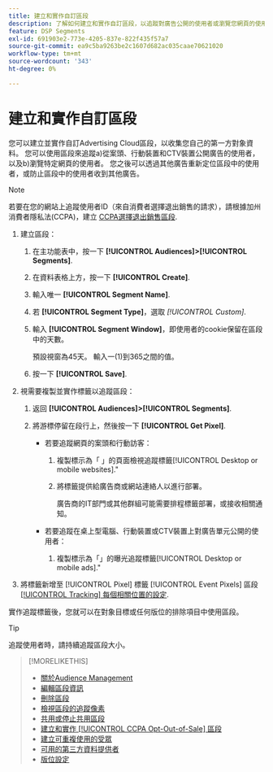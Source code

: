 ```yaml
---
title: 建立和實作自訂區段
description: 了解如何建立和實作自訂區段，以追蹤對廣告公開的使用者或瀏覽您網頁的使用者。
feature: DSP Segments
exl-id: 691903e2-773e-4205-837e-822f435f57a7
source-git-commit: ea9c5ba9263be2c1607d682ac035caae70621020
workflow-type: tm+mt
source-wordcount: '343'
ht-degree: 0%

---
```


# 建立和實作自訂區段

您可以建立並實作自訂Advertising Cloud區段，以收集您自己的第一方對象資料。 您可以使用區段來追蹤a)從案頭、行動裝置和CTV裝置公開廣告的使用者，以及b)瀏覽特定網頁的使用者。 您之後可以透過其他廣告重新定位區段中的使用者，或防止區段中的使用者收到其他廣告。

>[!NOTE]
>
>若要在您的網站上追蹤使用者ID（來自消費者選擇退出銷售的請求），請根據加州消費者隱私法(CCPA)，建立 [CCPA選擇退出銷售區段](ccpa-opt-out-segment-create.md).

1. 建立區段：

   1. 在主功能表中，按一下 **[!UICONTROL Audiences]>[!UICONTROL Segments]**.

   1. 在資料表格上方，按一下 **[!UICONTROL Create]**.

   1. 輸入唯一 **[!UICONTROL Segment Name]**.

   1. 若 **[!UICONTROL Segment Type]**，選取 *[!UICONTROL Custom]*.

   1. 輸入 **[!UICONTROL Segment Window]**，即使用者的cookie保留在區段中的天數。

      預設視窗為45天。 輸入一(1)到365之間的值。

   1. 按一下 **[!UICONTROL Save]**.

1. 視需要複製並實作標籤以追蹤區段：

   1. 返回 **[!UICONTROL Audiences]>[!UICONTROL Segments]**.

   2. 將游標停留在段行上，然後按一下 **[!UICONTROL Get Pixel]**.

      * 若要追蹤網頁的案頭和行動訪客：

         1. 複製標示為「 」的頁面檢視追蹤標籤[!UICONTROL Desktop or mobile websites].&quot;

         1. 將標籤提供給廣告商或網站連絡人以進行部署。

            廣告商的IT部門或其他群組可能需要排程標籤部署，或接收相關通知。
      * 若要追蹤在桌上型電腦、行動裝置或CTV裝置上對廣告單元公開的使用者：

         1. 複製標示為「」的曝光追蹤標籤[!UICONTROL Desktop or mobile ads].&quot;


1. 將標籤新增至 [!UICONTROL Pixel] 標籤 [!UICONTROL Event Pixels] 區段 [[!UICONTROL Tracking] 每個相關位置的設定](/help/dsp/campaign-management/placements/placement-settings.md#placement-tracking).

實作追蹤標籤後，您就可以在對象目標或任何版位的排除項目中使用區段。

>[!TIP]
>
>追蹤使用者時，請持續追蹤區段大小。

>[!MORELIKETHIS]
>
>* [關於Audience Management](audience-about.md)
>* [編輯區段資訊](segment-edit.md)
>* [刪除區段](segment-delete.md)
>* [檢視區段的追蹤像素](segment-view-pixels.md)
>* [共用或停止共用區段](segment-share.md)
>* [建立和實作 [!UICONTROL CCPA Opt-Out-of-Sale] 區段](ccpa-opt-out-segment-create.md)
>* [建立可重複使用的受眾](reusable-audience-create.md)
>* [可用的第三方資料提供者](third-party-data-providers.md)
>* [版位設定](/help/dsp/campaign-management/placements/placement-settings.md)

